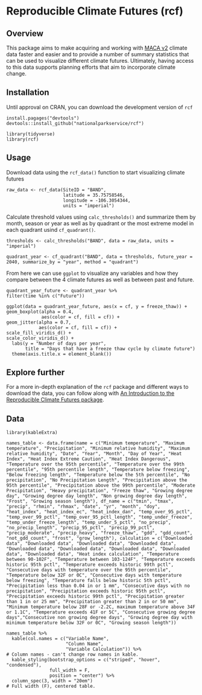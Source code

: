 # Reproducible Climate Futures (rcf)

## Overview

This package aims to make acquiring and working with [MACA v2](http://www.climatologylab.org/maca.html) climate data faster and easier and to provide a number of summary statistics that can be used to visualize different climate futures. Ultimately, having access to this data supports planning efforts that aim to incorporate climate change.

## Installation

Until approval on CRAN, you can download the development version of `rcf`

```{r}
install.pagages("devtools")
devtools::install_github("nationalparkservice/rcf")

library(tidyverse)
library(rcf)
```
## Usage

Download data using the `rcf_data()` function to start visualizing climate futures

```{r}
raw_data <- rcf_data(SiteID = "BAND",
                     latitude = 35.75758546,
                     longitude = -106.3054344,
                     units = "imperial")
```

Calculate threshold values using `calc_thresholds()` and summarize them by month, season or year as well as by quadrant or the most extreme model in each quadrant usind `cf_quadrant()`.

```{r}
thresholds <- calc_thresholds("BAND", data = raw_data, units = "imperial")

quadrant_year <- cf_quadrant("BAND", data = thresholds, future_year = 2040, summarize_by = "year", method = "quadrant")
```

From here we can use `ggplot` to visualize any variables and how they compare between the 4 climate futures as well as between past and future.

```{r}
quadrant_year_future <- quadrant_year %>%
filter(time %in% c("Future"))

ggplot(data = quadrant_year_future, aes(x = cf, y = freeze_thaw)) +
geom_boxplot(alpha = 0.4,
             aes(color = cf, fill = cf)) +
geom_jitter(alpha = 0.7,
            aes(color = cf, fill = cf)) +
scale_fill_viridis_d() +
scale_color_viridis_d() +
  labs(y = "Number of days per year",
       title = "Days that have a freeze thaw cycle by climate future")
  theme(axis.title.x = element_blank())
```
## Explore further

For a more in-depth explanation of the `rcf` package and different ways to download the data, you can follow along with [An Introduction to the Reproducible Climate Futures package](https://github.com/nationalparkservice/rcf/tree/main/vignettes).

## Data

```{r, echo=FALSE, message=FALSE, warning=FALSE}
library(kableExtra)

names_table <- data.frame(name = c("Minimum temperature", "Maximum temperature", "Precipitation", "Minimum relative humidity", "Maximum relative humidity", "Date", "Year", "Month", "Day of Year", "Heat Index", "Heat Index Extreme Caution", "Heat Index Dangerous", "Temperature over the 95th percentile", "Temperature over the 99th percentile", "95th percentile length", "Temperature below freezing", "Below freezing length", "Temperature below the 5th percentile", "No precipitation", "No Precipitation Length", "Precipitation above the 95th percentile", "Precipitation above the 99th percentile", "Moderate Precipitation", "Heavy precipitation", "Freeze thaw", "Growing degree day", "Growing degree day length", "Non growing degree day length", "Frost", "Growing season length"), df_name = c("tmin", "tmax", "precip", "rhmin", "rhmax", "date", "yr", "month", "doy", "heat_index", "heat_index_ec", "heat_index_dan", "temp_over_95_pctl", "temp_over_99_pctl", "temp_over_95_pctl_length", "temp_under_freeze", "temp_under_freeze_length", "temp_under_5_pctl", "no_precip", "no_precip_length", "precip_95_pctl", "precip_99_pctl", "precip_moderate", "precip_heavy", "freeze_thaw", "gdd", "gdd_count", "not_gdd_count", "frost", "grow_length"), calculation = c("Downloaded data", "Downloaded data", "Downloaded data", "Downloaded data", "Downloaded data", "Downloaded data", "Downloaded data", "Downloaded data", "Downloaded data", "Heat index calculation", "Temperature between 90-102F", "Temperature between 103-124F", "Temperature exceeds historic 95th pctl", "Temperature exceeds historic 99th pctl", "Consecutive days with temperature over the 95th percentile", "Temperature below 32F or 0C", "Consecutive days with temperature below freezing", "Temperature falls below historic 5th pctl", "Precipitation less than 0.04 in or 1 mm", "Consecutive days with no precipitation", "Precipitation exceeds historic 95th pctl", "Precipitation exceeds historic 99th pctl", "Precipitation greater than 1 in or 25 mm", "Precipitation greater than 2 in or 50 mm", "Minimum temperature below 28F or -2.2C, maximum temperature above 34F or 1.1C", "Temperature exceeds 41F or 5C", "Consecutive growing degree days","Consecutive non growing degree days", "Growing degree day with minimum temperature below 32F or 0C", "Growing season length"))

names_table %>% 
  kable(col.names = c("Variable Name",
                      "Column Name",
                      "Variable Calculation")) %>% 
# Column names - can't change row names in kable.
  kable_styling(bootstrap_options = c("striped", "hover", "condensed"),
                full_width = F,
                position = "center") %>% 
  column_spec(3, width = "20em")
# Full width (F), centered table.

```

